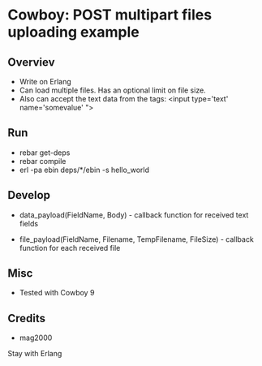 Cowboy: POST multipart files uploading example
=========================

Overviev
---------------------
* Write on Erlang
* Can load multiple files. Has an optional limit on file size.
* Also can accept the text data from the tags:
\<input type='text' name='somevalue' ">


Run
---------------------
* rebar get-deps
* rebar compile
* erl -pa ebin deps/*/ebin -s hello_world

Develop
---------------------

* data_payload(FieldName, Body) - callback function for received text fields

* file_payload(FieldName, Filename, TempFilename, FileSize) - callback function for each received file

Misc
---------------------
* Tested with Cowboy 9

Credits
---------------------
* mag2000

Stay with Erlang
